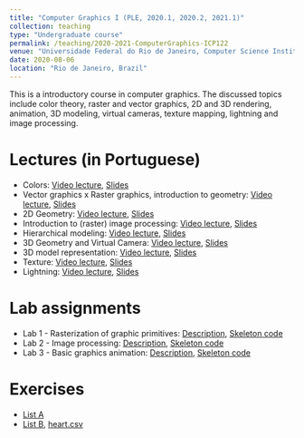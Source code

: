 ```yaml
---
title: "Computer Graphics I (PLE, 2020.1, 2020.2, 2021.1)"
collection: teaching
type: "Undergraduate course"
permalink: /teaching/2020-2021-ComputerGraphics-ICP122
venue: "Universidade Federal do Rio de Janeiro, Computer Science Institute"
date: 2020-08-06
location: "Rio de Janeiro, Brazil"
---
```


This is a introductory course in computer graphics. The discussed topics  include color theory, raster and vector graphics, 2D and 3D rendering, animation, 3D modeling, virtual cameras, texture mapping, lightning and image processing.

Lectures (in Portuguese)
======

* Colors: [Video lecture](https://www.youtube.com/playlist?list=PLSaBfj2e2k3AnkfuPg3ijzcXK7jFkBSMO), [Slides](https://drive.google.com/drive/folders/1RnOPxPcMHRYwfNzZmaY5vQquFzJhueaR?usp=sharing)
* Vector graphics x Raster graphics, introduction to geometry: [Video lecture](https://www.youtube.com/playlist?list=PLSaBfj2e2k3DKGa-4nAH2-q_KSnKHNu6R), [Slides](https://drive.google.com/drive/u/1/folders/1kgSqwdJLdTF9AmHruAw6IcPhHGgS2pU3)
* 2D Geometry: [Video lecture](https://www.youtube.com/playlist?list=PLSaBfj2e2k3Bw43Bsm5zJQmUQ32wPFXUC), [Slides](https://drive.google.com/drive/u/1/folders/11iXnajkRKJ0aJbGKtK6LIMVwKKyURo_g)
* Introduction to (raster) image processing: [Video lecture](https://www.youtube.com/playlist?list=PLSaBfj2e2k3Do2zyUyKteAQy_rzccsUnB), [Slides](https://drive.google.com/drive/u/1/folders/1LheivjaIZrQsStdUajFL55I_-3pO7w6_)
* Hierarchical modeling: [Video lecture](https://www.youtube.com/watch?v=iuB3j74qmWA), [Slides](https://drive.google.com/drive/u/1/folders/12gskUDQPhxSsmPqtCTFmbC3cogt2rhCR)
* 3D Geometry and Virtual Camera: [Video lecture](https://www.youtube.com/playlist?list=PLSaBfj2e2k3BRer5YYiV_t5-Vee5v3sqG), [Slides](https://drive.google.com/drive/u/1/folders/1W4LhxWnrANWJmv_C75uC7rP3-L5Gz7gi)
* 3D model representation: [Video lecture](https://www.youtube.com/playlist?list=PLSaBfj2e2k3DPLz9yQ8sIxA2FwleHhLey), [Slides](https://drive.google.com/drive/u/1/folders/1lihlEpZmb-5uYrNqB7Ode5ADumvoMavH)
* Texture: [Video lecture](https://www.youtube.com/watch?v=6Bc7H-xt4tI), [Slides](https://drive.google.com/drive/u/1/folders/1DDFrrPyu6EZBBziubSlmwpZunjTlYWKe)
* Lightning: [Video lecture](), [Slides]()

Lab assignments
======

* Lab 1 - Rasterization of graphic primitives: [Description](http://jvitordeoliveira96.github.io/files/UFRJ_courses/CGI_ICP122/Assignments/t1/t1_enunciado_2021.pdf), [Skeleton code](http://jvitordeoliveira96.github.io/files/UFRJ_courses/CGI_ICP122/Assignments/t1/Esqueleto_T1_notebook.ipynb)
* Lab 2 - Image processing: [Description](http://jvitordeoliveira96.github.io/files/UFRJ_courses/CGI_ICP122/Assignments/t2/t2_enunciado_2021.pdf), [Skeleton code](http://jvitordeoliveira96.github.io/files/UFRJ_courses/CGI_ICP122/Assignments/t2/Esqueleto_T2.ipynb)
* Lab 3 - Basic graphics animation: [Description](http://jvitordeoliveira96.github.io/files/UFRJ_courses/CGI_ICP122/Assignments/t3/t3_enunciado_2020-2.pdf), [Skeleton code](https://github.com/jvitordeoliveira96/UFRJ_courses/tree/6f3c1c145a3f5f767d23581e321a23099dcb027e/CGI_ICP122/Assignments/t3)

Exercises 
======

* [List A](https://github.com/jvitordeoliveira96/UFRJ_courses/tree/6f3c1c145a3f5f767d23581e321a23099dcb027e/CGI_ICP122/Exercises/ex1.pdf)
* [List B](https://github.com/jvitordeoliveira96/UFRJ_courses/tree/6f3c1c145a3f5f767d23581e321a23099dcb027e/CGI_ICP122/Exercises/ex2.pdf), [heart.csv](https://github.com/jvitordeoliveira96/UFRJ_courses/tree/6f3c1c145a3f5f767d23581e321a23099dcb027e/CGI_ICP122/Exercises/heart.csv)
